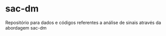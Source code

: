 # sac-dm
Repositório para dados e códigos referentes a análise de sinais através da abordagem sac-dm
